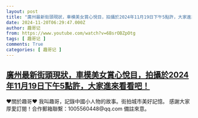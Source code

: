 ```yaml
---
layout: post
title: "廣州最新街頭現狀，車模美女賞心悅目，拍攝於2024年11月19日下午5點許，大家進來看看吧！"
date: 2024-11-20T06:29:47.000Z
author: 趣哥记
from: https://www.youtube.com/watch?v=6BsrOBZpOtg
tags: [ 趣哥记 ]
comments: True
categories: [ 趣哥记 ]
---
```

<!--1732084187000-->
[廣州最新街頭現狀，車模美女賞心悅目，拍攝於2024年11月19日下午5點許，大家進來看看吧！](https://www.youtube.com/watch?v=6BsrOBZpOtg)
------

<div>
♥關於趣哥♥  我叫趣哥，記錄中國小人物的故事。街拍城市美好記憶。  感謝大家厚愛訂閱！合作郵箱聯繫：1005560448@qq.com 備註來意。
</div>
